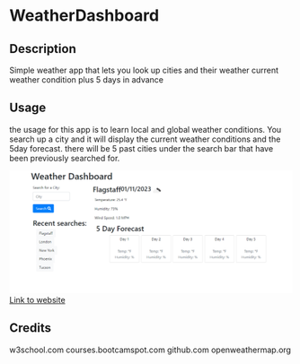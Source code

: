 # WeatherDashboard

## Description 
Simple weather app that lets you look up cities and their weather current weather condition plus 5 days in advance

## Usage
the usage for this app is to learn local and global weather conditions. 
You search up a city and it will display the current weather conditions and the 5day forecast.
there will be 5 past cities under the search bar that have been previously searched for.

![WeatherDash](./assets/images/Capture.PNG)
[Link to website]()

## Credits
w3school.com
courses.bootcamspot.com
github.com
openweathermap.org
